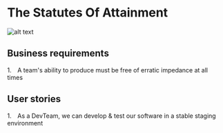 # The Statutes Of Attainment

![alt text](https://i.imgur.com/JnQ21yc.gif "Adventure Time's Jake the Dog crying tears of joy with spinning rainbow colors in the background")

## Business requirements

1.  A team's ability to produce must be free of erratic impedance at all times

## User stories

1.  As a DevTeam, we can develop & test our software in a stable staging environment
